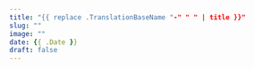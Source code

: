```yaml
---
title: "{{ replace .TranslationBaseName "-" " " | title }}"
slug: ""
image: ""
date: {{ .Date }}
draft: false
---
```

